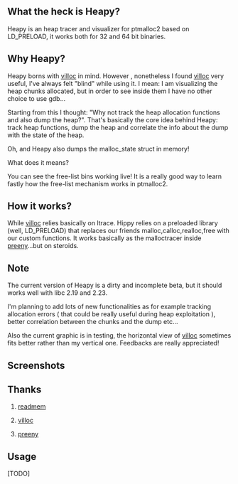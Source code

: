 ## What the heck is Heapy?

Heapy is an heap tracer and visualizer for ptmalloc2 based on LD_PRELOAD, it works both for 32 and 64 bit binaries.

## Why Heapy?

Heapy borns with [villoc](https://github.com/wapiflapi/villoc) in mind. However , nonetheless I found [villoc](https://github.com/wapiflapi/villoc) very useful, I've always felt "blind" while using it. I mean: I am visualizing the heap chunks allocated, but in order to see inside them I have no other choice to use gdb...

Starting from this I thought: "Why not track the heap allocation functions and also dump the heap?". That's basically the core idea behind Heapy: track heap functions, dump the heap and correlate the info about the dump with the state of the heap.

Oh, and Heapy also dumps the malloc_state struct in memory! 

What does it means? 

You can see the free-list bins working live! It is a really good way to learn fastly 
how the free-list mechanism works in ptmalloc2.

## How it works?

While [villoc](https://github.com/wapiflapi/villoc) relies basically on ltrace. Hippy relies on a preloaded library (well, LD_PRELOAD) that replaces our friends malloc,calloc,realloc,free with our custom functions.
It works basically as the malloctracer inside [preeny](https://github.com/zardus/preeny)...but on steroids.

## Note

The current version of Heapy is a dirty and incomplete beta, but it should works well with libc 2.19 and 2.23.

I'm planning to add lots of new functionalities as for example tracking allocation errors ( that could be really useful during heap exploitation ), better correlation between the chunks and the dump etc...

Also the current graphic is in testing, the horizontal view of [villoc](https://github.com/wapiflapi/villoc) sometimes fits better rather than my vertical one. Feedbacks are really appreciated! 


## Screenshots



## Thanks

1) [readmem](https://github.com/anacrolix/various/blob/e41b93b1b3e2accd540ebdf5d126e7d0fbf7af77/tibia/butox/cutil/readmem.c)

2) [villoc](https://github.com/wapiflapi/villoc)

3) [preeny](https://github.com/zardus/preeny)

## Usage

[TODO]
